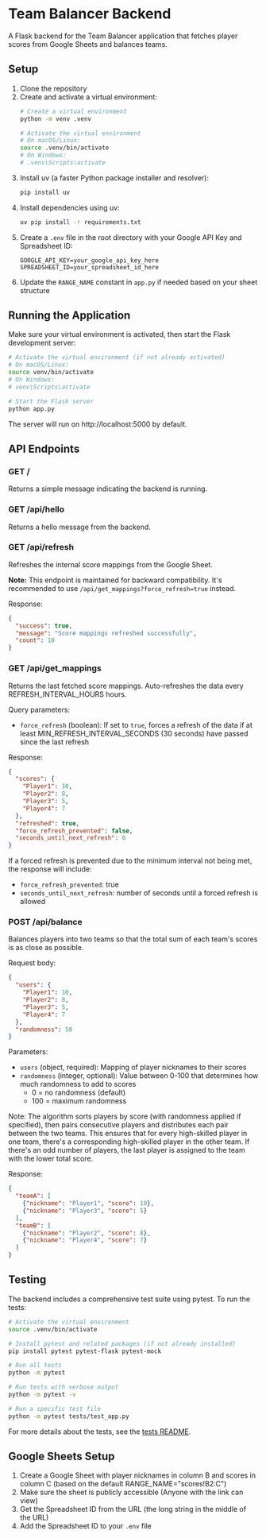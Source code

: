 # Team Balancer Backend

A Flask backend for the Team Balancer application that fetches player scores from Google Sheets and balances teams.

## Setup

1. Clone the repository
2. Create and activate a virtual environment:
   ```bash
   # Create a virtual environment
   python -m venv .venv

   # Activate the virtual environment
   # On macOS/Linux:
   source .venv/bin/activate
   # On Windows:
   # .venv\Scripts\activate
   ```
3. Install uv (a faster Python package installer and resolver):
   ```bash
   pip install uv
   ```
4. Install dependencies using uv:
   ```bash
   uv pip install -r requirements.txt
   ```
5. Create a `.env` file in the root directory with your Google API Key and Spreadsheet ID:
   ```
   GOOGLE_API_KEY=your_google_api_key_here
   SPREADSHEET_ID=your_spreadsheet_id_here
   ```
6. Update the `RANGE_NAME` constant in `app.py` if needed based on your sheet structure

## Running the Application

Make sure your virtual environment is activated, then start the Flask development server:
```bash
# Activate the virtual environment (if not already activated)
# On macOS/Linux:
source venv/bin/activate
# On Windows:
# venv\Scripts\activate

# Start the Flask server
python app.py
```

The server will run on http://localhost:5000 by default.

## API Endpoints

### GET /
Returns a simple message indicating the backend is running.

### GET /api/hello
Returns a hello message from the backend.

### GET /api/refresh
Refreshes the internal score mappings from the Google Sheet.

**Note:** This endpoint is maintained for backward compatibility. It's recommended to use `/api/get_mappings?force_refresh=true` instead.

Response:
```json
{
  "success": true,
  "message": "Score mappings refreshed successfully",
  "count": 10
}
```

### GET /api/get_mappings
Returns the last fetched score mappings. Auto-refreshes the data every REFRESH_INTERVAL_HOURS hours.

Query parameters:
- `force_refresh` (boolean): If set to `true`, forces a refresh of the data if at least MIN_REFRESH_INTERVAL_SECONDS (30 seconds) have passed since the last refresh

Response:
```json
{
  "scores": {
    "Player1": 10,
    "Player2": 8,
    "Player3": 5,
    "Player4": 7
  },
  "refreshed": true,
  "force_refresh_prevented": false,
  "seconds_until_next_refresh": 0
}
```

If a forced refresh is prevented due to the minimum interval not being met, the response will include:
- `force_refresh_prevented`: true
- `seconds_until_next_refresh`: number of seconds until a forced refresh is allowed

### POST /api/balance
Balances players into two teams so that the total sum of each team's scores is as close as possible.

Request body:
```json
{
  "users": {
    "Player1": 10,
    "Player2": 8,
    "Player3": 5,
    "Player4": 7
  },
  "randomness": 50
}
```

Parameters:
- `users` (object, required): Mapping of player nicknames to their scores
- `randomness` (integer, optional): Value between 0-100 that determines how much randomness to add to scores
  - 0 = no randomness (default)
  - 100 = maximum randomness

Note: The algorithm sorts players by score (with randomness applied if specified), then pairs consecutive players and distributes each pair between the two teams. This ensures that for every high-skilled player in one team, there's a corresponding high-skilled player in the other team. If there's an odd number of players, the last player is assigned to the team with the lower total score.

Response:
```json
{
  "teamA": [
    {"nickname": "Player1", "score": 10},
    {"nickname": "Player3", "score": 5}
  ],
  "teamB": [
    {"nickname": "Player2", "score": 8},
    {"nickname": "Player4", "score": 7}
  ]
}
```

## Testing

The backend includes a comprehensive test suite using pytest. To run the tests:

```bash
# Activate the virtual environment
source .venv/bin/activate

# Install pytest and related packages (if not already installed)
pip install pytest pytest-flask pytest-mock

# Run all tests
python -m pytest

# Run tests with verbose output
python -m pytest -v

# Run a specific test file
python -m pytest tests/test_app.py
```

For more details about the tests, see the [tests README](tests/README.md).

## Google Sheets Setup

1. Create a Google Sheet with player nicknames in column B and scores in column C (based on the default RANGE_NAME="scores!B2:C")
2. Make sure the sheet is publicly accessible (Anyone with the link can view)
3. Get the Spreadsheet ID from the URL (the long string in the middle of the URL)
4. Add the Spreadsheet ID to your `.env` file
